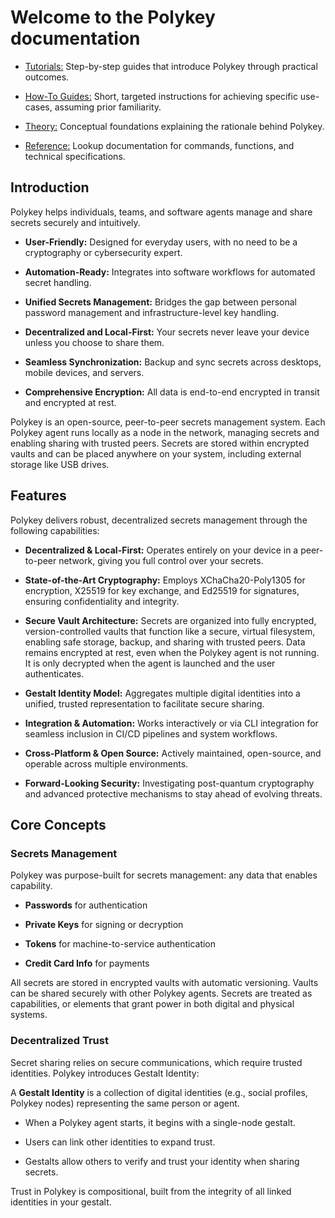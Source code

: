 # **Welcome to the Polykey documentation**

- [Tutorials:](https://polykey.com/docs/tutorials) Step-by-step guides that
  introduce Polykey through practical outcomes.

- [How-To Guides:](https://polykey.com/docs/how-to-guides) Short, targeted
  instructions for achieving specific use-cases, assuming prior familiarity.

- [Theory:](https://polykey.com/docs/theory/) Conceptual foundations explaining
  the rationale behind Polykey.

- [Reference:](https://polykey.com/docs/reference/) Lookup documentation for
  commands, functions, and technical specifications.

## Introduction

Polykey helps individuals, teams, and software agents manage and share secrets
securely and intuitively.

- **User-Friendly:** Designed for everyday users, with no need to be a
  cryptography or cybersecurity expert.

- **Automation-Ready:** Integrates into software workflows for automated secret
  handling.

- **Unified Secrets Management:** Bridges the gap between personal password
  management and infrastructure-level key handling.

- **Decentralized and Local-First:** Your secrets never leave your device unless
  you choose to share them.

- **Seamless Synchronization:** Backup and sync secrets across desktops, mobile
  devices, and servers.

- **Comprehensive Encryption:** All data is end-to-end encrypted in transit and
  encrypted at rest.

Polykey is an open-source, peer-to-peer secrets management system. Each Polykey
agent runs locally as a node in the network, managing secrets and enabling
sharing with trusted peers. Secrets are stored within encrypted vaults and can
be placed anywhere on your system, including external storage like USB drives.

## Features

Polykey delivers robust, decentralized secrets management through the following
capabilities:

- **Decentralized & Local-First:** Operates entirely on your device in a
  peer-to-peer network, giving you full control over your secrets.

- **State-of-the-Art Cryptography:** Employs XChaCha20-Poly1305 for encryption,
  X25519 for key exchange, and Ed25519 for signatures, ensuring confidentiality
  and integrity.

- **Secure Vault Architecture:** Secrets are organized into fully encrypted,
  version-controlled vaults that function like a secure, virtual filesystem,
  enabling safe storage, backup, and sharing with trusted peers. Data remains
  encrypted at rest, even when the Polykey agent is not running. It is only
  decrypted when the agent is launched and the user authenticates.

- **Gestalt Identity Model:** Aggregates multiple digital identities into a
  unified, trusted representation to facilitate secure sharing.

- **Integration & Automation:** Works interactively or via CLI integration for
  seamless inclusion in CI/CD pipelines and system workflows.

- **Cross-Platform & Open Source:** Actively maintained, open-source, and
  operable across multiple environments.

- **Forward-Looking Security:** Investigating post-quantum cryptography and
  advanced protective mechanisms to stay ahead of evolving threats.

## Core Concepts

### Secrets Management

Polykey was purpose-built for secrets management: any data that enables
capability.

- **Passwords** for authentication

- **Private Keys** for signing or decryption

- **Tokens** for machine-to-service authentication

- **Credit Card Info** for payments

All secrets are stored in encrypted vaults with automatic versioning. Vaults can
be shared securely with other Polykey agents. Secrets are treated as
capabilities, or elements that grant power in both digital and physical systems.

### Decentralized Trust

Secret sharing relies on secure communications, which require trusted
identities. Polykey introduces Gestalt Identity:

A **Gestalt Identity** is a collection of digital identities (e.g., social
profiles, Polykey nodes) representing the same person or agent.

- When a Polykey agent starts, it begins with a single-node gestalt.

- Users can link other identities to expand trust.

- Gestalts allow others to verify and trust your identity when sharing secrets.

Trust in Polykey is compositional, built from the integrity of all linked
identities in your gestalt.

